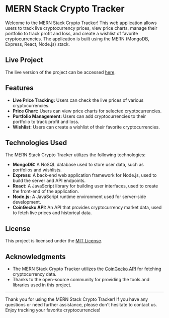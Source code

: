 # MERN Stack Crypto Tracker

Welcome to the MERN Stack Crypto Tracker! This web application allows users to track live cryptocurrency prices, view price charts, manage their portfolio to track profit and loss, and create a wishlist of favorite cryptocurrencies. The application is built using the MERN (MongoDB, Express, React, Node.js) stack.

## Live Project

The live version of the project can be accessed [here](https://coinfolio-n.vercel.app/).

## Features

- **Live Price Tracking:** Users can check the live prices of various cryptocurrencies.
- **Price Chart:** Users can view price charts for selected cryptocurrencies.
- **Portfolio Management:** Users can add cryptocurrencies to their portfolio to track profit and loss.
- **Wishlist:** Users can create a wishlist of their favorite cryptocurrencies.

## Technologies Used

The MERN Stack Crypto Tracker utilizes the following technologies:

- **MongoDB:** A NoSQL database used to store user data, such as portfolios and wishlists.
- **Express:** A back-end web application framework for Node.js, used to build the server and API endpoints.
- **React:** A JavaScript library for building user interfaces, used to create the front-end of the application.
- **Node.js:** A JavaScript runtime environment used for server-side development.
- **CoinGecko API:** An API that provides cryptocurrency market data, used to fetch live prices and historical data.


## License

This project is licensed under the [MIT License](LICENSE).

## Acknowledgments

- The MERN Stack Crypto Tracker utilizes the [CoinGecko API](https://coingecko.com/) for fetching cryptocurrency data.
- Thanks to the open-source community for providing the tools and libraries used in this project.

---

Thank you for using the MERN Stack Crypto Tracker! If you have any questions or need further assistance, please don't hesitate to contact us. Enjoy tracking your favorite cryptocurrencies!
